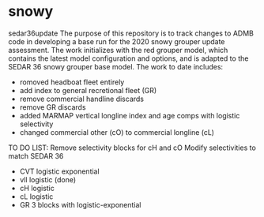 # snowy
sedar36update
The purpose of this repository is to track changes to ADMB code in developing a base run for the 2020 snowy grouper update assessment.  The work initializes with the red grouper model, which contains the latest model configuration and options, and is adapted to the SEDAR 36 snowy grouper base model.  The work to date includes:
- romoved headboat fleet entirely
- add index to general recretional fleet (GR)
- remove commercial handline discards
- remove GR discards
- added MARMAP vertical longline index and age comps with logistic selectivity
- changed commercial other (cO) to commercial longline (cL)


TO DO LIST:
Remove selectivity blocks for cH and cO
Modify selectivities to match SEDAR 36
  - CVT logistic exponential
  - vll logistic (done)
  - cH logistic
  - cL logistic
  - GR 3 blocks with logistic-exponential
  
  
